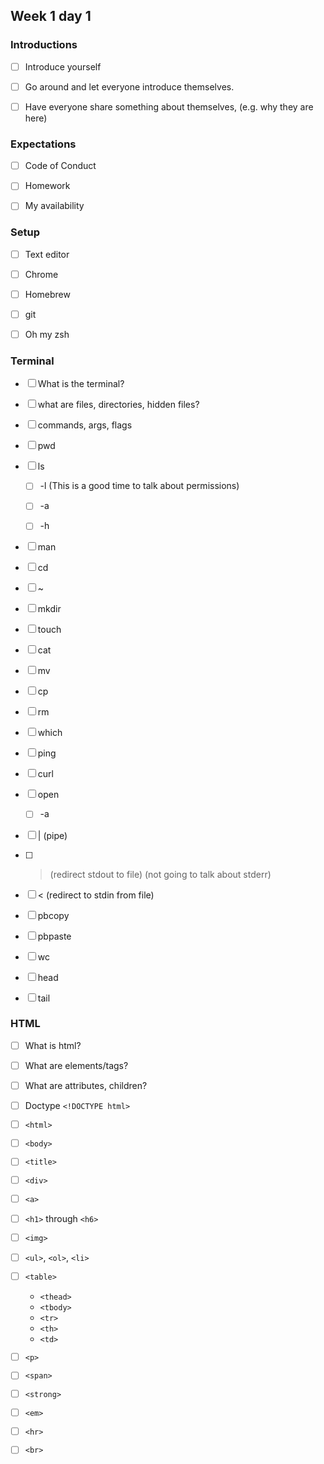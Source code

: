 ## Week 1 day 1

### Introductions

  - [ ] Introduce yourself

  - [ ] Go around and let everyone introduce themselves.

  - [ ] Have everyone share something about themselves, (e.g. why they are here)


### Expectations

  - [ ] Code of Conduct

  - [ ] Homework

  - [ ] My availability


### Setup

  - [ ] Text editor

  - [ ] Chrome

  - [ ] Homebrew

  - [ ] git

  - [ ] Oh my zsh


### Terminal

  - [ ] What is the terminal?

  - [ ] what are files, directories, hidden files?

  - [ ] commands, args, flags

  - [ ] pwd

  - [ ] ls

    * [ ] -l (This is a good time to talk about permissions)

    * [ ] -a

    * [ ] -h

  - [ ] man

  - [ ] cd

  - [ ] ~

  - [ ] mkdir

  - [ ] touch

  - [ ] cat

  - [ ] mv

  - [ ] cp

  - [ ] rm

  - [ ] which

  - [ ] ping

  - [ ] curl

  - [ ] open

    * [ ] -a

  - [ ] | (pipe)

  - [ ] > (redirect stdout to file) (not going to talk about stderr)

  - [ ] < (redirect to stdin from file)

  - [ ] pbcopy

  - [ ] pbpaste

  - [ ] wc

  - [ ] head

  - [ ] tail


### HTML

  - [ ] What is html?

  - [ ] What are elements/tags?

  - [ ] What are attributes, children?

  - [ ] Doctype `<!DOCTYPE html>`

  - [ ] `<html>`

  - [ ] `<body>`

  - [ ] `<title>`

  - [ ] `<div>`

  - [ ] `<a>`

  - [ ] `<h1>` through `<h6>`

  - [ ] `<img>`

  - [ ] `<ul>`, `<ol>`, `<li>`

  - [ ] `<table>`

    * `<thead>`
    * `<tbody>`
    * `<tr>`
    * `<th>`
    * `<td>`

  - [ ] `<p>`

  - [ ] `<span>`

  - [ ] `<strong>`

  - [ ] `<em>`

  - [ ] `<hr>`

  - [ ] `<br>`

